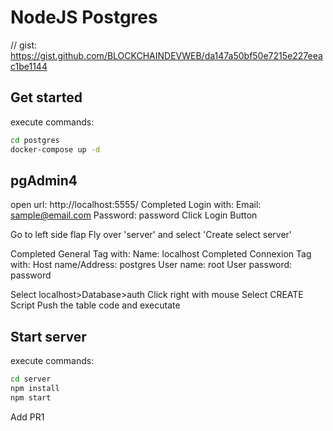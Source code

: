 # NodeJS Postgres
// gist: https://gist.github.com/BLOCKCHAINDEVWEB/da147a50bf50e7215e227eeac1be1144

## Get started
execute commands:
```bash
cd postgres
docker-compose up -d
```

## pgAdmin4
open url: http://localhost:5555/
Completed Login with: 
  Email: sample@email.com
  Password: password
Click Login Button

Go to left side flap
Fly over 'server' and select 'Create select server'

Completed General Tag with:
  Name: localhost
Completed Connexion Tag with: 
  Host name/Address: postgres
  User name: root
  User password: password

Select localhost>Database>auth
Click right with mouse
Select CREATE Script
Push the table code and executate

## Start server
execute commands:
```bash
cd server
npm install
npm start
```

Add PR1
